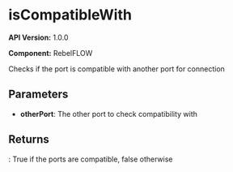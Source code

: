 # isCompatibleWith

**API Version:** 1.0.0

**Component:** RebelFLOW

Checks if the port is compatible with another port for connection

## Parameters

- **otherPort**: The other port to check compatibility with

## Returns

: True if the ports are compatible, false otherwise

